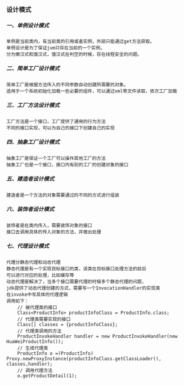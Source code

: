 ### 设计模式

##### 一、单例设计模式
    单例是当前类内，有当前类的引用或者实例，外部只能通过get方法获取。
    单例设计是为了保证jvm只存在当前的一个实例。
    分为懒汉式和饿汉式，饿汉式在判空的时候，存在线程安全的问题。
##### 二、简单工厂设计模式
    简单工厂是根据方法传入的不同参数自动创建所需要的对象。
    适用于一个系统初始化加载一些必要的组件，可以通过xml等文件读取，依次工厂加载
##### 三、工厂方法设计模式
    工厂方法是一个接口，工厂提供了通用的行为方法
    不同的接口实现，可以为自己的接口下创建自己的实现
##### 四、抽象工厂设计模式
    抽象工厂是保证一个工厂可以操作其他工厂的方法
    抽象工厂也是一个接口，接口内有别的工厂的创建对象的接口
##### 五、建造者设计模式
    建造者是一个方法的对象需要通过的不同的方式进行组装
##### 六、装饰者设计模式
    装饰者是在类内传入，需要装饰对象的接口
    接口去调用具体的传入对象的方法，并做出处理
##### 七、代理设计模式
    代理分静态代理和动态代理
    静态代理是有一个实现目标接口的类，该类在目标接口处理方法的前后
    可以进行对应的处理，比如缓存等
    动态代理是解决了，当多个接口需要代理的时候多个静态代理的问题，
    jdk提供了动态代理创建的方式，需要写一个InvocationHandler的实现类
    在invoke中写具体的代理逻辑
    调用如下：
        // 被代理类的接口
        Class<ProductInfo> productInfoClass = ProductInfo.class;
        // 代理类需要实现的接口
        Class[] classes = {productInfoClass};
        // 代理类调用的方法
        ProductInvokeHandler handler = new ProductInvokeHandler(new HuaWeiProductInfo());
        // 生成代理类
        ProductInfo o =(ProductInfo) Proxy.newProxyInstance(productInfoClass.getClassLoader(), classes,handler);
        // 调用代理方法
        o.getProductDetail(1);
    